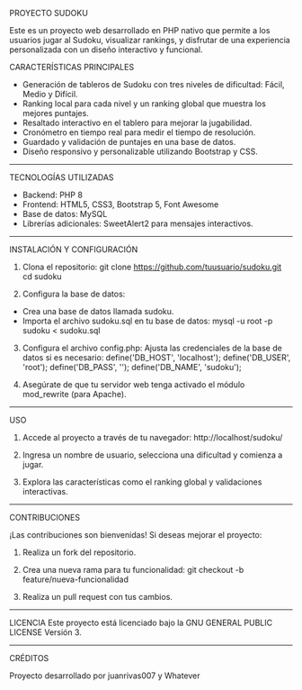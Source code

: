 PROYECTO SUDOKU

Este es un proyecto web desarrollado en PHP nativo que permite a los usuarios jugar al Sudoku, visualizar rankings, y disfrutar de una experiencia personalizada con un diseño interactivo y funcional.

CARACTERÍSTICAS PRINCIPALES

- Generación de tableros de Sudoku con tres niveles de dificultad: Fácil, Medio y Difícil.
- Ranking local para cada nivel y un ranking global que muestra los mejores puntajes.
- Resaltado interactivo en el tablero para mejorar la jugabilidad.
- Cronómetro en tiempo real para medir el tiempo de resolución.
- Guardado y validación de puntajes en una base de datos.
- Diseño responsivo y personalizable utilizando Bootstrap y CSS.

---

TECNOLOGÍAS UTILIZADAS

- Backend: PHP 8
- Frontend: HTML5, CSS3, Bootstrap 5, Font Awesome
- Base de datos: MySQL
- Librerías adicionales: SweetAlert2 para mensajes interactivos.

---

INSTALACIÓN Y CONFIGURACIÓN

1. Clona el repositorio:
   git clone https://github.com/tuusuario/sudoku.git
   cd sudoku

2. Configura la base de datos:
- Crea una base de datos llamada sudoku.
- Importa el archivo sudoku.sql en tu base de datos:
   mysql -u root -p sudoku < sudoku.sql

3. Configura el archivo config.php: Ajusta las credenciales de la base de datos si es necesario:
   define('DB_HOST', 'localhost');
   define('DB_USER', 'root');
   define('DB_PASS', '');
   define('DB_NAME', 'sudoku');

4. Asegúrate de que tu servidor web tenga activado el módulo mod_rewrite (para Apache).

---

USO

1. Accede al proyecto a través de tu navegador:
   http://localhost/sudoku/

2. Ingresa un nombre de usuario, selecciona una dificultad y comienza a jugar.

3. Explora las características como el ranking global y validaciones interactivas.

---

CONTRIBUCIONES

¡Las contribuciones son bienvenidas! Si deseas mejorar el proyecto:

1. Realiza un fork del repositorio.

2. Crea una nueva rama para tu funcionalidad:
   git checkout -b feature/nueva-funcionalidad

3. Realiza un pull request con tus cambios.

---

LICENCIA
Este proyecto está licenciado bajo la GNU GENERAL PUBLIC LICENSE Versión 3.

---

CRÉDITOS

Proyecto desarrollado por juanrivas007 y Whatever